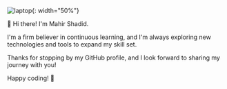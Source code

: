 ![laptop](https://github.com/user-attachments/assets/44d43791-67e9-49ba-b3e4-0845c1c85da8){: width="50%"}

👋 Hi there! I'm Mahir Shadid.

I'm a firm believer in continuous learning, and I'm always exploring new technologies and tools to expand my skill set.

Thanks for stopping by my GitHub profile, and I look forward to sharing my journey with you!

Happy coding! 🚀

